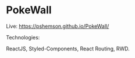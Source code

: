 # PokeWall

Live:  https://pshemson.github.io/PokeWall/

Technologies:

ReactJS,
Styled-Components,
React Routing,
RWD.

